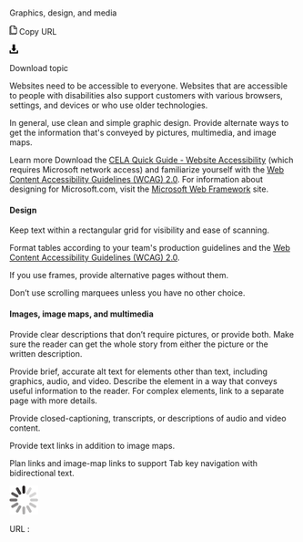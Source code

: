 ﻿# 

Graphics, design, and media

![Copy URL](media/graphics-design-media/Copy.png)
Copy URL

![Download](media/graphics-design-media/Download.png)

Download topic

Websites
need to be accessible to everyone. Websites that are accessible
to people with disabilities also support customers with various
browsers, settings, and devices or who use older technologies. 

In
general, use clean and simple graphic design. Provide alternate ways
to get the information that's conveyed by pictures, multimedia, and
image maps.

Learn more Download the [CELA Quick Guide - Website Accessibility](https://microsoft.sharepoint.com/teams/msenable/Related%20Resources/MSEnable-QuickGuide-WebsiteAccessibility.docx) (which requires Microsoft network access) and familiarize yourself with the [Web Content Accessibility Guidelines (WCAG) 2.0](http://www.w3.org/TR/WCAG20/).
For information about designing for Microsoft.com, visit the [](https://getmscom.microsoft.com/style-guide/Pages/template_overview.aspx)[Microsoft Web Framework](http://getmwf.com/) site.

#### Design

Keep text within a rectangular grid for visibility and ease of scanning. 

Format tables according to your team's production guidelines and the [Web Content Accessibility Guidelines (WCAG) 2.0](http://www.w3.org/TR/WCAG20/). 

If you use frames, provide alternative pages without them. 

Don’t use scrolling marquees unless you have no other choice. 

#### Images, image maps, and multimedia

Provide clear descriptions that don’t require pictures,
or provide both. Make sure the reader can get the whole story
from either the picture or the written description. 

Provide brief, accurate alt text for elements other than text, including
graphics, audio, and video. Describe the element in a way
that conveys useful information to the reader. For complex
elements, link to a separate page with more details. 

Provide closed-captioning, transcripts, or descriptions of audio and video content.

Provide text links in addition to image maps.

Plan links and image-map links to support Tab key navigation with bidirectional text. 

![In progress](media/graphics-design-media/activity-large.gif)

URL :

